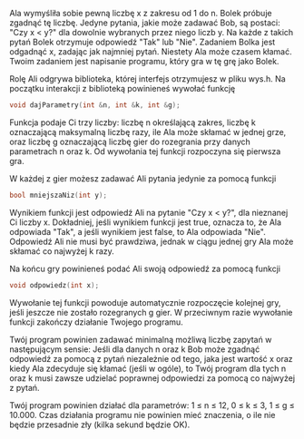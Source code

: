 Ala wymyśliła sobie pewną liczbę x z zakresu od 1 do n. Bolek próbuje zgadnąć tę liczbę. Jedyne pytania, jakie może zadawać Bob, są postaci: "Czy x < y?" dla dowolnie wybranych przez niego liczb y. Na każde z takich pytań Bolek otrzymuje odpowiedź "Tak" lub "Nie". Zadaniem Bolka jest odgadnąć x, zadając jak najmniej pytań. Niestety Ala może czasem kłamać. Twoim zadaniem jest napisanie programu, który gra w tę grę jako Bolek.

Rolę Ali odgrywa biblioteka, której interfejs otrzymujesz w pliku wys.h. Na początku interakcji z biblioteką powinieneś wywołać funkcję
```cpp
void dajParametry(int &n, int &k, int &g);
```
Funkcja podaje Ci trzy liczby: liczbę n określającą zakres, liczbę k oznaczającą maksymalną liczbę razy, ile Ala może skłamać w jednej grze, oraz liczbę g oznaczającą liczbę gier do rozegrania przy danych parametrach n oraz k. Od wywołania tej funkcji rozpoczyna się pierwsza gra.

W każdej z gier możesz zadawać Ali pytania jedynie za pomocą funkcji
```cpp
bool mniejszaNiz(int y);
```
Wynikiem funkcji jest odpowiedź Ali na pytanie "Czy x < y?", dla nieznanej Ci liczby x. Dokładniej, jeśli wynikiem funkcji jest true, oznacza to, że Ala odpowiada "Tak", a jeśli wynikiem jest false, to Ala odpowiada "Nie". Odpowiedź Ali nie musi być prawdziwa, jednak w ciągu jednej gry Ala może skłamać co najwyżej k razy.

Na końcu gry powinieneś podać Ali swoją odpowiedź za pomocą funkcji
```cpp
void odpowiedz(int x);
```
Wywołanie tej funkcji powoduje automatycznie rozpoczęcie kolejnej gry, jeśli jeszcze nie zostało rozegranych g gier. W przeciwnym razie wywołanie funkcji zakończy działanie Twojego programu.

Twój program powinien zadawać minimalną możliwą liczbę zapytań w następującym sensie: Jeśli dla danych n oraz k Bob może zgadnąć odpowiedź za pomocą z pytań niezależnie od tego, jaka jest wartość x oraz kiedy Ala zdecyduje się kłamać (jeśli w ogóle), to Twój program dla tych n oraz k musi zawsze udzielać poprawnej odpowiedzi za pomocą co najwyżej z pytań.

Twój program powinien działać dla parametrów: 1 ≤ n ≤ 12, 0 ≤ k ≤ 3, 1 ≤ g ≤ 10.000. Czas działania programu nie powinien mieć znaczenia, o ile nie będzie przesadnie zły (kilka sekund będzie OK).
